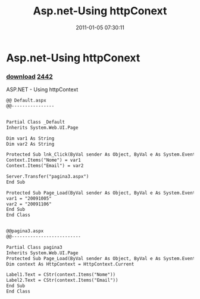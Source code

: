 ﻿---
pid:            2441
parent:         0
children:       2442
poster:         wwwti4funcom
title:          Asp.net-Using httpConext
date:           2011-01-05 07:30:11
description:    ASP.NET - Using httpContext
format:         asp
---

# Asp.net-Using httpConext

### [download](2441.asp)  [2442](2442.md)

ASP.NET - Using httpContext

```asp
@@ Default.aspx
@@----------------


Partial Class _Default
Inherits System.Web.UI.Page

Dim var1 As String
Dim var2 As String

Protected Sub lnk_Click(ByVal sender As Object, ByVal e As System.EventArgs) Handles lnk.Click
Context.Items("Nome") = var1
Context.Items("Email") = var2

Server.Transfer("pagina3.aspx")
End Sub

Protected Sub Page_Load(ByVal sender As Object, ByVal e As System.EventArgs) Handles Me.Load
var1 = "20091005"
var2 = "20091106"
End Sub
End Class


@@pagina3.aspx
@@--------------------------

Partial Class pagina3
Inherits System.Web.UI.Page
Protected Sub Page_Load(ByVal sender As Object, ByVal e As System.EventArgs) Handles Me.Load
Dim context As HttpContext = HttpContext.Current

Label1.Text = CStr(context.Items("Nome"))
Label2.Text = CStr(context.Items("Email"))
End Sub
End Class

```
